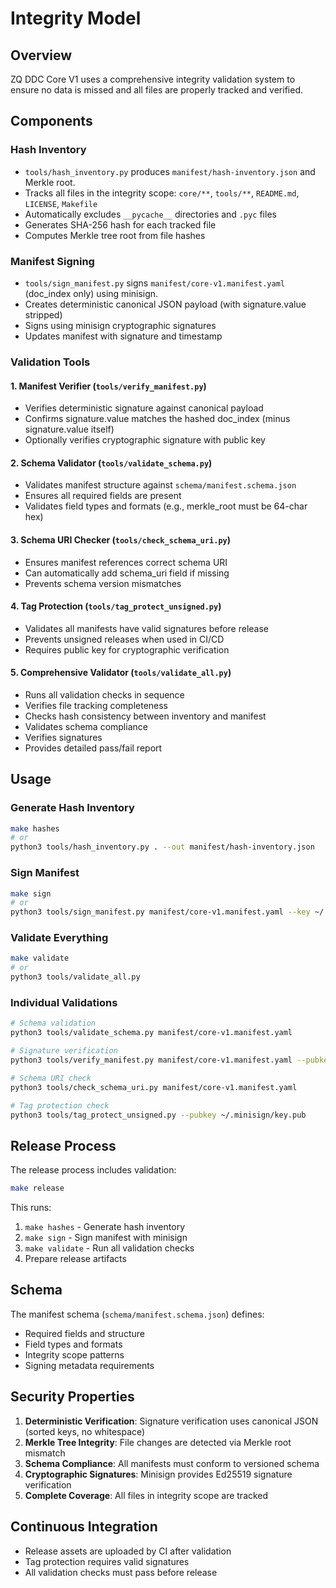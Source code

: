 # Integrity Model

## Overview
ZQ DDC Core V1 uses a comprehensive integrity validation system to ensure no data is missed and all files are properly tracked and verified.

## Components

### Hash Inventory
- `tools/hash_inventory.py` produces `manifest/hash-inventory.json` and Merkle root.
- Tracks all files in the integrity scope: `core/**`, `tools/**`, `README.md`, `LICENSE`, `Makefile`
- Automatically excludes `__pycache__` directories and `.pyc` files
- Generates SHA-256 hash for each tracked file
- Computes Merkle tree root from file hashes

### Manifest Signing
- `tools/sign_manifest.py` signs `manifest/core-v1.manifest.yaml` (doc_index only) using minisign.
- Creates deterministic canonical JSON payload (with signature.value stripped)
- Signs using minisign cryptographic signatures
- Updates manifest with signature and timestamp

### Validation Tools

#### 1. Manifest Verifier (`tools/verify_manifest.py`)
- Verifies deterministic signature against canonical payload
- Confirms signature.value matches the hashed doc_index (minus signature.value itself)
- Optionally verifies cryptographic signature with public key

#### 2. Schema Validator (`tools/validate_schema.py`)
- Validates manifest structure against `schema/manifest.schema.json`
- Ensures all required fields are present
- Validates field types and formats (e.g., merkle_root must be 64-char hex)

#### 3. Schema URI Checker (`tools/check_schema_uri.py`)
- Ensures manifest references correct schema URI
- Can automatically add schema_uri field if missing
- Prevents schema version mismatches

#### 4. Tag Protection (`tools/tag_protect_unsigned.py`)
- Validates all manifests have valid signatures before release
- Prevents unsigned releases when used in CI/CD
- Requires public key for cryptographic verification

#### 5. Comprehensive Validator (`tools/validate_all.py`)
- Runs all validation checks in sequence
- Verifies file tracking completeness
- Checks hash consistency between inventory and manifest
- Validates schema compliance
- Verifies signatures
- Provides detailed pass/fail report

## Usage

### Generate Hash Inventory
```bash
make hashes
# or
python3 tools/hash_inventory.py . --out manifest/hash-inventory.json
```

### Sign Manifest
```bash
make sign
# or
python3 tools/sign_manifest.py manifest/core-v1.manifest.yaml --key ~/.minisign/key.secret --update
```

### Validate Everything
```bash
make validate
# or
python3 tools/validate_all.py
```

### Individual Validations
```bash
# Schema validation
python3 tools/validate_schema.py manifest/core-v1.manifest.yaml

# Signature verification
python3 tools/verify_manifest.py manifest/core-v1.manifest.yaml --pubkey ~/.minisign/key.pub

# Schema URI check
python3 tools/check_schema_uri.py manifest/core-v1.manifest.yaml

# Tag protection check
python3 tools/tag_protect_unsigned.py --pubkey ~/.minisign/key.pub
```

## Release Process

The release process includes validation:
```bash
make release
```

This runs:
1. `make hashes` - Generate hash inventory
2. `make sign` - Sign manifest with minisign
3. `make validate` - Run all validation checks
4. Prepare release artifacts

## Schema

The manifest schema (`schema/manifest.schema.json`) defines:
- Required fields and structure
- Field types and formats
- Integrity scope patterns
- Signing metadata requirements

## Security Properties

1. **Deterministic Verification**: Signature verification uses canonical JSON (sorted keys, no whitespace)
2. **Merkle Tree Integrity**: File changes are detected via Merkle root mismatch
3. **Schema Compliance**: All manifests must conform to versioned schema
4. **Cryptographic Signatures**: Minisign provides Ed25519 signature verification
5. **Complete Coverage**: All files in integrity scope are tracked

## Continuous Integration

- Release assets are uploaded by CI after validation
- Tag protection requires valid signatures
- All validation checks must pass before release
